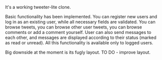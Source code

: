 It's a working tweeter-lite clone.

Basic functionality has been implemented.
You can register new users and log in as an existing user, while all necessary fields are validated.
You can browse tweets, you can browse other user tweets, you can browse comments or add a comment yourself. 
User can also send messages to each other, and messages are displayed according to their status (marked as read or unread).
All this functionality is available only to logged users.

Big downside at the moment is its fugly layout.
TO DO - improve layout.
